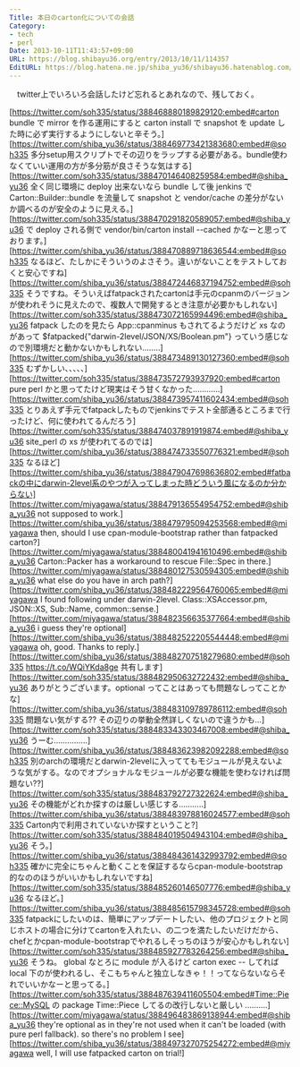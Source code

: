 ```yaml
---
Title: 本日のcarton化についての会話
Category:
- tech
- perl
Date: 2013-10-11T11:43:57+09:00
URL: https://blog.shibayu36.org/entry/2013/10/11/114357
EditURL: https://blog.hatena.ne.jp/shiba_yu36/shibayu36.hatenablog.com/atom/entry/11696248318758640729
---
```


　twitter上でいろいろ会話したけど忘れるとあれなので、残しておく。

[https://twitter.com/soh335/status/388468880189829120:embed#carton bundle で mirror を作る運用にすると carton install で snapshot を update した時に必ず実行するようにしないと辛そう。]
[https://twitter.com/shiba_yu36/status/388469773421383680:embed#@soh335 多分setup用スクリプトでその辺りをラップする必要がある。bundle使わなくていい運用の方が多分筋が良さそうな気はする]
[https://twitter.com/soh335/status/388470146408259584:embed#@shiba_yu36 全く同じ環境に deploy 出来ないなら bundle して後 jenkins で Carton::Builder::bundle を流量して snapshot と vendor/cache の差分がないか調べるのが安全のように見える。]
[https://twitter.com/soh335/status/388470291820589057:embed#@shiba_yu36 で deploy される側で vendor/bin/carton install --cached かなーと思っております。]
[https://twitter.com/shiba_yu36/status/388470889718636544:embed#@soh335 なるほど、たしかにそういうのよさそう。違いがないことをテストしておくと安心ですね]
[https://twitter.com/shiba_yu36/status/388472446837194752:embed#@soh335 そうですね。そういえばfatpackされたcartonは手元のcpanmのバージョンが使われそうに見えたので、複数人で開発するとき注意が必要かもしれない]
[https://twitter.com/soh335/status/388473072165994496:embed#@shiba_yu36 fatpack したのを見たら App::cpanminus もされてるようだけど xs なのがあって $fatpacked{"darwin-2level/JSON/XS/Boolean.pm"} っていう感じなので別環境だと動かないかもしれない……..]
[https://twitter.com/shiba_yu36/status/388473489130127360:embed#@soh335 むずかしい、、、、、]
[https://twitter.com/soh335/status/388473572793937920:embed#carton pure perl かと思ってたけど現実はそう甘くなかった............]
[https://twitter.com/shiba_yu36/status/388473957411602434:embed#@soh335 とりあえず手元でfatpackしたものでjenkinsでテスト全部通るところまで行ったけど、何に使われてるんだろう]
[https://twitter.com/soh335/status/388474037891919874:embed#@shiba_yu36 site_perl の xs が使われてるのでは]
[https://twitter.com/shiba_yu36/status/388474733550776321:embed#@soh335 なるほど]
[https://twitter.com/shiba_yu36/status/388479047698636802:embed#fatbackの中にdarwin-2level系のやつが入ってしまった時どういう風になるのか分からない]
[https://twitter.com/miyagawa/status/388479136554954752:embed#@shiba_yu36 not supposed to work.]
[https://twitter.com/shiba_yu36/status/388479795094253568:embed#@miyagawa then, should I use cpan-module-bootstrap rather than fatpacked carton?]
[https://twitter.com/miyagawa/status/388480041941610496:embed#@shiba_yu36 Carton::Packer has a workaround to rescue File::Spec in there.]
[https://twitter.com/miyagawa/status/388480127530594305:embed#@shiba_yu36 what else do you have in arch path?]
[https://twitter.com/shiba_yu36/status/388482229564760065:embed#@miyagawa I found following under darwin-2level. Class::XSAccessor.pm, JSON::XS, Sub::Name, common::sense.]
[https://twitter.com/miyagawa/status/388482356635377664:embed#@shiba_yu36 i guess they're optional]
[https://twitter.com/shiba_yu36/status/388482522205544448:embed#@miyagawa oh, good. Thanks to reply.]
[https://twitter.com/shiba_yu36/status/388482707518279680:embed#@soh335 https://t.co/WQiYKda8ge 共有します]
[https://twitter.com/soh335/status/388482950632722432:embed#@shiba_yu36 ありがとうございます。optional ってことはあっても問題なしってことかな]
[https://twitter.com/shiba_yu36/status/388483109789786112:embed#@soh335 問題ない気がする?? その辺りの挙動全然詳しくないので違うかも...]
[https://twitter.com/soh335/status/388483343303467008:embed#@shiba_yu36 うーむ……………]
[https://twitter.com/shiba_yu36/status/388483623982092288:embed#@soh335 別のarchの環境だとdarwin-2levelに入っててもモジュールが見えないような気がする。なのでオプショナルなモジュールが必要な機能を使わなければ問題ない??]
[https://twitter.com/soh335/status/388483792727322624:embed#@shiba_yu36 その機能がどれか探すのは厳しい感じする………..]
[https://twitter.com/shiba_yu36/status/388483978816024577:embed#@soh335 Carton内で利用されていないか探すということ?]
[https://twitter.com/soh335/status/388484019504943104:embed#@shiba_yu36 そう。]
[https://twitter.com/shiba_yu36/status/388484361432993792:embed#@soh335 確かに完全にちゃんと動くことを保証するならcpan-module-bootstrap的なののほうがいいかもしれないですね]
[https://twitter.com/soh335/status/388485260146507776:embed#@shiba_yu36 なるほど。]
[https://twitter.com/shiba_yu36/status/388485615798345728:embed#@soh335 fatpackにしたいのは、簡単にアップデートしたい、他のプロジェクトと同じホストの場合に分けてcartonを入れたい、の二つを満たしたいだけだから、chefとかcpan-module-bootstrapでやれるしそっちのほうが安心かもしれない]
[https://twitter.com/soh335/status/388485927783264256:embed#@shiba_yu36 そうね。 global なとろに module が入るけど carton exec -- してれば local 下のが使われるし、そこもちゃんと独立しなきゃ！！ってならないならそれでいいかなーと思ってる。]
[https://twitter.com/soh335/status/388487639411605504:embed#Time::Piece::MySQL の package Time::Piece してるの改行しないと厳しい ..........]
[https://twitter.com/miyagawa/status/388496483869138944:embed#@shiba_yu36 they're optional as in they're not used when it can't be loaded (with pure perl fallback). so there's no problem I see]
[https://twitter.com/shiba_yu36/status/388497327075254272:embed#@miyagawa well, I will use fatpacked carton on trial!]

